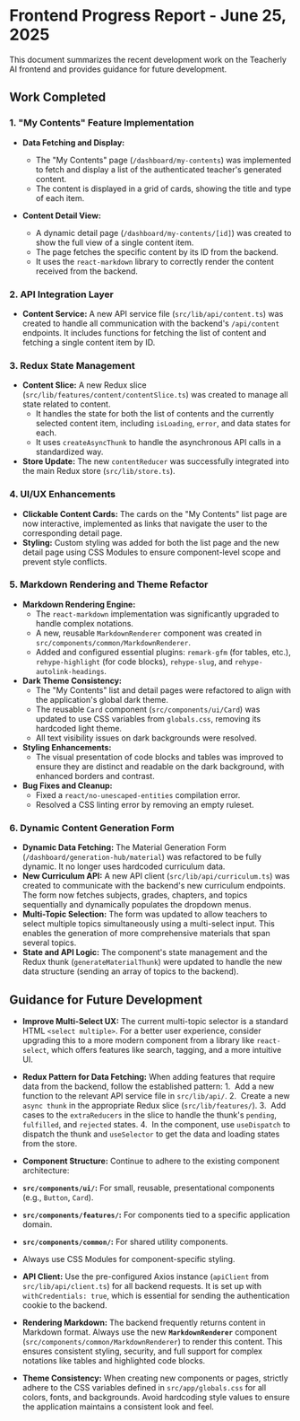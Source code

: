 # Frontend Progress Report - June 25, 2025

This document summarizes the recent development work on the Teacherly AI frontend and provides guidance for future development.

## Work Completed

### 1. "My Contents" Feature Implementation
- **Data Fetching and Display:**
  - The "My Contents" page (`/dashboard/my-contents`) was implemented to fetch and display a list of the authenticated teacher's generated content.
  - The content is displayed in a grid of cards, showing the title and type of each item.

- **Content Detail View:**
  - A dynamic detail page (`/dashboard/my-contents/[id]`) was created to show the full view of a single content item.
  - The page fetches the specific content by its ID from the backend.
  - It uses the `react-markdown` library to correctly render the content received from the backend.

### 2. API Integration Layer
- **Content Service:** A new API service file (`src/lib/api/content.ts`) was created to handle all communication with the backend's `/api/content` endpoints. It includes functions for fetching the list of content and fetching a single content item by ID.

### 3. Redux State Management
- **Content Slice:** A new Redux slice (`src/lib/features/content/contentSlice.ts`) was created to manage all state related to content.
  - It handles the state for both the list of contents and the currently selected content item, including `isLoading`, `error`, and data states for each.
  - It uses `createAsyncThunk` to handle the asynchronous API calls in a standardized way.
- **Store Update:** The new `contentReducer` was successfully integrated into the main Redux store (`src/lib/store.ts`).

### 4. UI/UX Enhancements
- **Clickable Content Cards:** The cards on the "My Contents" list page are now interactive, implemented as links that navigate the user to the corresponding detail page.
- **Styling:** Custom styling was added for both the list page and the new detail page using CSS Modules to ensure component-level scope and prevent style conflicts.

### 5. Markdown Rendering and Theme Refactor
- **Markdown Rendering Engine:**
  - The `react-markdown` implementation was significantly upgraded to handle complex notations.
  - A new, reusable `MarkdownRenderer` component was created in `src/components/common/MarkdownRenderer`.
  - Added and configured essential plugins: `remark-gfm` (for tables, etc.), `rehype-highlight` (for code blocks), `rehype-slug`, and `rehype-autolink-headings`.
- **Dark Theme Consistency:**
  - The "My Contents" list and detail pages were refactored to align with the application's global dark theme.
  - The reusable `Card` component (`src/components/ui/Card`) was updated to use CSS variables from `globals.css`, removing its hardcoded light theme.
  - All text visibility issues on dark backgrounds were resolved.
- **Styling Enhancements:**
  - The visual presentation of code blocks and tables was improved to ensure they are distinct and readable on the dark background, with enhanced borders and contrast.
- **Bug Fixes and Cleanup:**
  - Fixed a `react/no-unescaped-entities` compilation error.
  - Resolved a CSS linting error by removing an empty ruleset.

### 6. Dynamic Content Generation Form
- **Dynamic Data Fetching:** The Material Generation Form (`/dashboard/generation-hub/material`) was refactored to be fully dynamic. It no longer uses hardcoded curriculum data.
- **New Curriculum API:** A new API client (`src/lib/api/curriculum.ts`) was created to communicate with the backend's new curriculum endpoints. The form now fetches subjects, grades, chapters, and topics sequentially and dynamically populates the dropdown menus.
- **Multi-Topic Selection:** The form was updated to allow teachers to select multiple topics simultaneously using a multi-select input. This enables the generation of more comprehensive materials that span several topics.
- **State and API Logic:** The component's state management and the Redux thunk (`generateMaterialThunk`) were updated to handle the new data structure (sending an array of topics to the backend).

## Guidance for Future Development

- **Improve Multi-Select UX:** The current multi-topic selector is a standard HTML `<select multiple>`. For a better user experience, consider upgrading this to a more modern component from a library like `react-select`, which offers features like search, tagging, and a more intuitive UI.

- **Redux Pattern for Data Fetching:** When adding features that require data from the backend, follow the established pattern:
1.  Add a new function to the relevant API service file in `src/lib/api/`.
2.  Create a new `async thunk` in the appropriate Redux slice (`src/lib/features/`).
3.  Add cases to the `extraReducers` in the slice to handle the thunk's `pending`, `fulfilled`, and `rejected` states.
4.  In the component, use `useDispatch` to dispatch the thunk and `useSelector` to get the data and loading states from the store.

- **Component Structure:** Continue to adhere to the existing component architecture:
- **`src/components/ui/`:** For small, reusable, presentational components (e.g., `Button`, `Card`).
- **`src/components/features/`:** For components tied to a specific application domain.
- **`src/components/common/`:** For shared utility components.
- Always use CSS Modules for component-specific styling.

- **API Client:** Use the pre-configured Axios instance (`apiClient` from `src/lib/api/client.ts`) for all backend requests. It is set up with `withCredentials: true`, which is essential for sending the authentication cookie to the backend.

- **Rendering Markdown:** The backend frequently returns content in Markdown format. Always use the new **`MarkdownRenderer`** component (`src/components/common/MarkdownRenderer`) to render this content. This ensures consistent styling, security, and full support for complex notations like tables and highlighted code blocks.

- **Theme Consistency:** When creating new components or pages, strictly adhere to the CSS variables defined in `src/app/globals.css` for all colors, fonts, and backgrounds. Avoid hardcoding style values to ensure the application maintains a consistent look and feel.